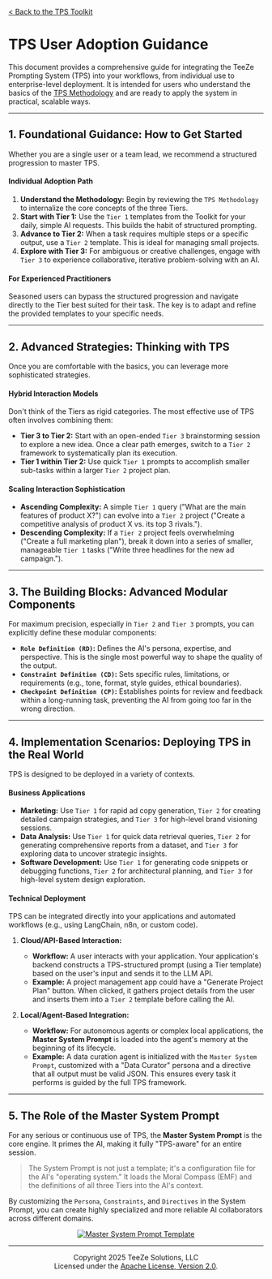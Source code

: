 [< Back to the TPS Toolkit](./TPS-Toolkit/README.md)

# TPS User Adoption Guidance

This document provides a comprehensive guide for integrating the TeeZe Prompting System (TPS) into your workflows, from individual use to enterprise-level deployment. It is intended for users who understand the basics of the [TPS Methodology](../README.md) and are ready to apply the system in practical, scalable ways.

---

## 1. Foundational Guidance: How to Get Started

Whether you are a single user or a team lead, we recommend a structured progression to master TPS.

#### Individual Adoption Path
1.  **Understand the Methodology:** Begin by reviewing the `TPS Methodology` to internalize the core concepts of the three Tiers.
2.  **Start with Tier 1:** Use the `Tier 1` templates from the Toolkit for your daily, simple AI requests. This builds the habit of structured prompting.
3.  **Advance to Tier 2:** When a task requires multiple steps or a specific output, use a `Tier 2` template. This is ideal for managing small projects.
4.  **Explore with Tier 3:** For ambiguous or creative challenges, engage with `Tier 3` to experience collaborative, iterative problem-solving with an AI.

#### For Experienced Practitioners
Seasoned users can bypass the structured progression and navigate directly to the Tier best suited for their task. The key is to adapt and refine the provided templates to your specific needs.

---

## 2. Advanced Strategies: Thinking with TPS

Once you are comfortable with the basics, you can leverage more sophisticated strategies.

#### Hybrid Interaction Models
Don't think of the Tiers as rigid categories. The most effective use of TPS often involves combining them:
*   **Tier 3 to Tier 2:** Start with an open-ended `Tier 3` brainstorming session to explore a new idea. Once a clear path emerges, switch to a `Tier 2` framework to systematically plan its execution.
*   **Tier 1 within Tier 2:** Use quick `Tier 1` prompts to accomplish smaller sub-tasks within a larger `Tier 2` project plan.

#### Scaling Interaction Sophistication
*   **Ascending Complexity:** A simple `Tier 1` query ("What are the main features of product X?") can evolve into a `Tier 2` project ("Create a competitive analysis of product X vs. its top 3 rivals.").
*   **Descending Complexity:** If a `Tier 2` project feels overwhelming ("Create a full marketing plan"), break it down into a series of smaller, manageable `Tier 1` tasks ("Write three headlines for the new ad campaign.").

---

## 3. The Building Blocks: Advanced Modular Components

For maximum precision, especially in `Tier 2` and `Tier 3` prompts, you can explicitly define these modular components:

*   **`Role Definition (RD)`:** Defines the AI's persona, expertise, and perspective. This is the single most powerful way to shape the quality of the output.
*   **`Constraint Definition (CD)`:** Sets specific rules, limitations, or requirements (e.g., tone, format, style guides, ethical boundaries).
*   **`Checkpoint Definition (CP)`:** Establishes points for review and feedback within a long-running task, preventing the AI from going too far in the wrong direction.

---

## 4. Implementation Scenarios: Deploying TPS in the Real World

TPS is designed to be deployed in a variety of contexts.

#### Business Applications
*   **Marketing:** Use `Tier 1` for rapid ad copy generation, `Tier 2` for creating detailed campaign strategies, and `Tier 3` for high-level brand visioning sessions.
*   **Data Analysis:** Use `Tier 1` for quick data retrieval queries, `Tier 2` for generating comprehensive reports from a dataset, and `Tier 3` for exploring data to uncover strategic insights.
*   **Software Development:** Use `Tier 1` for generating code snippets or debugging functions, `Tier 2` for architectural planning, and `Tier 3` for high-level system design exploration.

#### Technical Deployment
TPS can be integrated directly into your applications and automated workflows (e.g., using LangChain, n8n, or custom code).

1.  **Cloud/API-Based Interaction:**
    *   **Workflow:** A user interacts with your application. Your application's backend constructs a TPS-structured prompt (using a Tier template) based on the user's input and sends it to the LLM API.
    *   **Example:** A project management app could have a "Generate Project Plan" button. When clicked, it gathers project details from the user and inserts them into a `Tier 2` template before calling the AI.

2.  **Local/Agent-Based Integration:**
    *   **Workflow:** For autonomous agents or complex local applications, the **Master System Prompt** is loaded into the agent's memory at the beginning of its lifecycle.
    *   **Example:** A data curation agent is initialized with the `Master System Prompt`, customized with a "Data Curator" persona and a directive that all output must be valid JSON. This ensures every task it performs is guided by the full TPS framework.

---

## 5. The Role of the Master System Prompt

For any serious or continuous use of TPS, the **Master System Prompt** is the core engine. It primes the AI, making it fully "TPS-aware" for an entire session.

> The System Prompt is not just a template; it's a configuration file for the AI's "operating system." It loads the Moral Compass (EMF) and the definitions of all three Tiers into the AI's context.

By customizing the `Persona`, `Constraints`, and `Directives` in the System Prompt, you can create highly specialized and more reliable AI collaborators across different domains.

<p align="center">
  <a href="./TPS-System-Prompt-Template.md">
    <img src="https://img.shields.io/badge/View_the-Master_System_Prompt_Template-blue?style=for-the-badge" alt="Master System Prompt Template">
  </a>
</p>

---

<p align="center">
  Copyright 2025 TeeZe Solutions, LLC
  <br>
  Licensed under the <a href="http://www.apache.org/licenses/LICENSE-2.0">Apache License, Version 2.0</a>.
</p>
